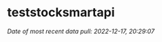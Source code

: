 
<!-- README.md is generated from README.Rmd. Please edit that file -->

# teststocksmartapi

*Date of most recent data pull: 2022-12-17, 20:29:07*
